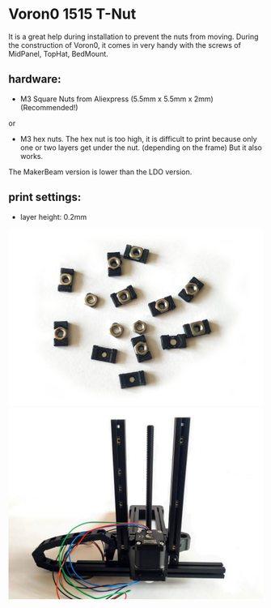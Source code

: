 # Voron0 1515 T-Nut

It is a great help during installation to prevent the nuts from moving. During the construction of Voron0, it comes in very handy with the screws of MidPanel, TopHat, BedMount.


## hardware:

- M3 Square Nuts from Aliexpress (5.5mm x 5.5mm x 2mm)  (Recommended!)

or

- M3 hex nuts. The hex nut is too high, it is difficult to print because only one or two layers get under the nut. (depending on the frame) But it also works.


The MakerBeam version is lower than the LDO version.  

## print settings:

- layer height: 0.2mm

![IMG1](./IMG1.jpg)
![IMG2](./IMG2.jpg)
